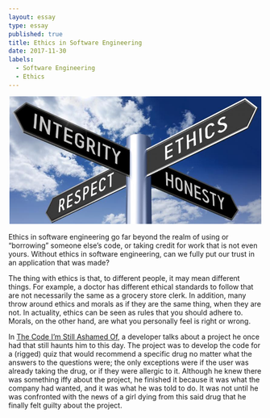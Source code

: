 ```yaml
---
layout: essay
type: essay
published: true
title: Ethics in Software Engineering
date: 2017-11-30
labels:
  - Software Engineering
  - Ethics
---
```


<center><img src="../images/ethics-sign.jpg" width="500px"></center>

Ethics in software engineering go far beyond the realm of using or “borrowing” someone else’s code, or taking credit for work that is not even yours. Without ethics in software engineering, can we fully put our trust in an application that was made?

The thing with ethics is that, to different people, it may mean different things. For example, a doctor has different ethical standards to follow that are not necessarily the same as a grocery store clerk. In addition, many throw around ethics and morals as if they are the same thing, when they are not. In actuality, ethics can be seen as rules that you should adhere to. Morals, on the other hand, are what you personally feel is right or wrong.

In [The Code I’m Still Ashamed Of]( https://medium.freecodecamp.org/the-code-im-still-ashamed-of-e4c021dff55e), a developer talks about a project he once had that still haunts him to this day. The project was to develop the code for a (rigged) quiz that would recommend a specific drug no matter what the answers to the questions were; the only exceptions were if the user was already taking the drug, or if they were allergic to it. Although he knew there was something iffy about the project, he finished it because it was what the company had wanted, and it was what he was told to do. It was not until he was confronted with the news of a girl dying from this said drug that he finally felt guilty about the project. 
